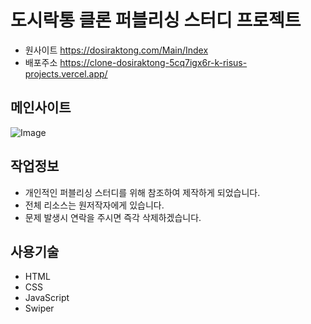 # 도시락통 클론 퍼블리싱 스터디 프로젝트

- 원사이트 https://dosiraktong.com/Main/Index
- 배포주소 https://clone-dosiraktong-5cq7igx6r-k-risus-projects.vercel.app/

## 메인사이트

![Image](/asset/시안.png)

## 작업정보

- 개인적인 퍼블리싱 스터디를 위해 참조하여 제작하게 되었습니다.
- 전체 리소스는 원저작자에게 있습니다.
- 문제 발생시 연락을 주시면 즉각 삭제하겠습니다.

## 사용기술

- HTML
- CSS
- JavaScript
- Swiper
